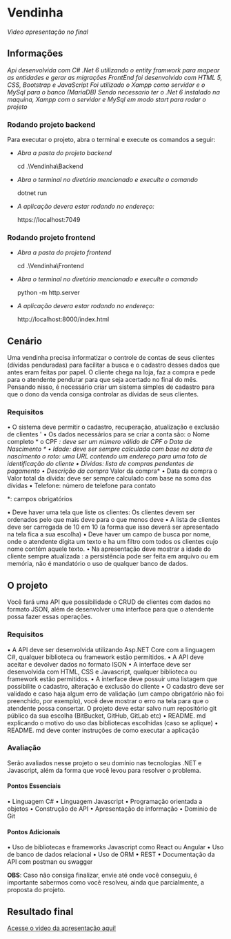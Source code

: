 # **Vendinha**
*Video apresentação no final*

## **Informações**
*Api desenvolvida com C# .Net 6 utilizando o entity framwork para mapear as entidades e gerar as migrações*
*FrontEnd foi desenvolvido com HTML 5, CSS, Bootstrap e JavaScript*
*Foi utilizado o Xampp como servidor e o MySql para o banco (MariaDB)*
*Sendo necessario ter o .Net 6 instalado na maquina, Xampp com o servidor e MySql em modo start para rodar o projeto*

### **Rodando projeto backend**

Para executar o projeto, abra o terminal e execute os comandos a seguir:

* *Abra a pasta do projeto backend*

    cd .\Vendinha\Backend
    

* *Abra o terminal no diretório mencionado e execulte o comando*

    dotnet run
    

    
* *A aplicação devera estar rodando no endereço:*

    https://localhost:7049
 


### **Rodando projeto frontend**

* *Abra a pasta do projeto frontend*

    cd .\Vendinha\Frontend


* *Abra o terminal no diretório mencionado e execulte o comando*

    python -m http.server

* *A aplicação devera estar rodando no endereço:*

    http://localhost:8000/index.html

## **Cenário**

Uma vendinha precisa informatizar o controle de contas de seus clientes (dívidas penduradas) para facilitar a busca e o cadastro desses dados que antes eram feitas por papel. O cliente chega na loja, faz a compra e pede para o atendente pendurar para que seja acertado no final do mês.
Pensando nisso, é necessário criar um sistema simples de cadastro para que o dono da venda consiga controlar as dívidas de seus clientes.

### **Requisitos**

• O sistema deve permitir o cadastro, recuperação, atualização e exclusão de clientes '
• Os dados necessários para se criar a conta são: o Nome completo *
o CPF *: deve ser um número válido de CPF
o Data de Nascimento *
• Idade: deve ser sempre calculada com base na data de nascimento
o roto: uma URL contendo um endereço para uma toto de identificação do cliente
• Dívidas: lista de compras pendentes de pagamento
    • Descrição da compra*
    Valor da compra*
    • Data da compra
    o Valor total da dívida: deve ser sempre calculado com base na soma das dívidas 
• Telefone: número de telefone para contato

*: campos obrigatórios

• Deve haver uma tela que liste os clientes:
Os clientes devem ser ordenados pelo que mais deve para o que menos deve
• A lista de clientes deve ser carregada de 10 em 10 (a forma que isso deverá ser apresentado na tela fica a sua escolha)
• Deve haver um campo de busca por nome, onde o atendente digita um texto e ha um filtro com todos os clientes cujo nome contém aquele texto.
• Na apresentação deve mostrar a idade do cliente sempre atualizada
: a persistência pode ser feita em arquivo ou em memória, não é mandatório o uso de qualquer banco
de dados.


## **O projeto**
Você fará uma API que possibilidade o CRUD de clientes com dados no formato JSON, além de desenvolver uma interface para que o atendente possa fazer essas operações.

### **Requisitos**
• A API deve ser desenvolvida utilizando Asp.NET Core com a linguagem C#, qualquer biblioteca ou
framework estão permitidos.
• A API deve aceitar e devolver dados no formato ISON
• A interface deve ser desenvolvida com HTML, CSS e Javascript, qualquer biblioteca ou framework estão permitidos.
• A interface deve possuir uma listagem que possibilite o cadastro, alteração e exclusão do cliente
• O cadastro deve ser validado e caso haja algum erro de validação (um campo obrigatório não foi preenchido, por exemplo), você deve mostrar o erro na tela para que o atendente possa consertar.
O projeto deve estar salvo num repositório git público da sua escolha (BitBucket, GitHub, GitLab etc)
• README. md explicando o motivo do uso das bibliotecas escolhidas (caso se aplique)
• README. md deve conter instruções de como executar a aplicação


### **Avaliação**

Serão avaliados nesse projeto o seu domínio nas tecnologias .NET e Javascript, além da forma que você levou para resolver o problema.

#### **Pontos Essenciais**
• Linguagem C#
• Linguagem Javascript
• Programação orientada a objetos
• Construção de API
• Apresentação de informação
• Dominio de Git


#### **Pontos Adicionais**
• Uso de bibliotecas e frameworks Javascript como React ou Angular
• Uso de banco de dados relacional
• Uso de ORM
• REST
• Documentação da API com postman ou swagger


**OBS**: Caso não consiga finalizar, envie até onde você conseguiu, é importante sabermos como você resolveu, ainda que parcialmente, a proposta do projeto.


## Resultado final

<a href="https://www.loom.com/share/8506af3a4f414b0a8d9b7b7950583a98">Acesse o video da apresentação aqui!</a>


